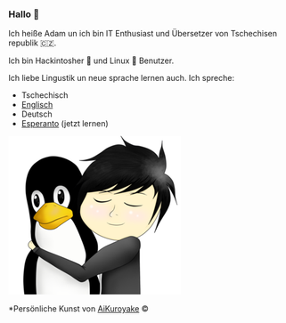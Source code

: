 ### Hallo 👋

Ich heiße Adam un ich bin IT Enthusiast und Übersetzer von Tschechisen republik 🇨🇿.

Ich bin Hackintosher 🍏 und Linux 🐧 Benutzer.

Ich liebe Lingustik un neue sprache lernen auch. Ich spreche:

* Tschechisch
* [Englisch](https://github.com/DMNerd/DMNerd/blob/master/README.md)
* Deutsch
* [Esperanto](https://github.com/DMNerd/DMNerd/blob/master/ESPERANT.md) (jetzt lernen)

![ILoveTux](https://raw.githubusercontent.com/DMNerd/DMNerd/master/lovetux.png)

*Persönliche Kunst von [AiKuroyake](https://github.com/AiKuroyake) ©